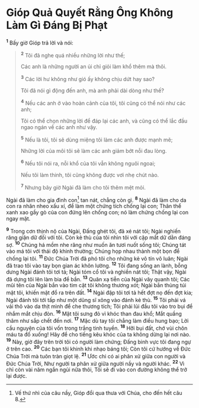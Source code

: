 # Gióp Quả Quyết Rằng Ông Không Làm Gì Ðáng Bị Phạt
<sup><b>1</b></sup> Bấy giờ Gióp trả lời và nói:


> <sup><b>2</b></sup> Tôi đã nghe quá nhiều những lời như thế;
> 
> Các anh là những người an ủi chỉ giỏi làm khổ thêm mà thôi.
> 
> <sup><b>3</b></sup> Các lời hư không như gió ấy không chịu dứt hay sao?
> 
> Tôi đã nói gì động đến anh, mà anh phải dài dòng như thế?
> 
> <sup><b>4</b></sup> Nếu các anh ở vào hoàn cảnh của tôi, tôi cũng có thể nói như các anh;
> 
> Tôi có thể chọn những lời để đáp lại các anh, và cũng có thể lắc đầu ngao ngán về các anh như vậy.
> 
> <sup><b>5</b></sup> Nếu là tôi, tôi sẽ dùng miệng tôi làm các anh được mạnh mẽ;
> 
> Những lời của môi tôi sẽ làm các anh giảm bớt nỗi đau lòng.
> 
> <sup><b>6</b></sup> Nếu tôi nói ra, nỗi khổ của tôi vẫn không nguôi ngoai;
> 
> Nếu tôi làm thinh, tôi cũng không được vơi nhẹ chút nào.
> 
> <sup><b>7</b></sup> Nhưng bây giờ Ngài đã làm cho tôi thêm mệt mỏi.
>

Ngài đã làm cho gia đình con[^1] tan nát, chẳng còn gì. <sup><b>8</b></sup> Ngài đã làm cho da con ra nhăn nheo xấu xí, để làm một chứng tích chống lại con; Thân thể xanh xao gầy gò của con đứng lên chống con; nó làm chứng chống lại con ngay mặt.

<sup><b>9</b></sup> Trong cơn thịnh nộ của Ngài, Ðấng ghét tôi, đã xé nát tôi; Ngài nghiến răng giận dữ đối với tôi. Còn kẻ thù của tôi nhìn tôi với cặp mắt dữ dằn đáng sợ. <sup><b>10</b></sup> Chúng há mồm nhe răng như muốn ăn tươi nuốt sống tôi; Chúng tát vào má tôi với thái độ khinh thường; Chúng họp nhau thành một bọn để chống lại tôi. <sup><b>11</b></sup> Ðức Chúa Trời đã phó tôi cho những kẻ vô tín vô luân; Ngài đã trao tôi vào tay bọn gian ác khôn lường. <sup><b>12</b></sup> Tôi đang sống an lành, bỗng dưng Ngài đánh tôi tơi tả; Ngài tóm cổ tôi và nghiền nát tôi; Thật vậy, Ngài đã dựng tôi lên làm bia để bắn. <sup><b>13</b></sup> Quân xạ tiễn của Ngài vây quanh tôi; Các mũi tên của Ngài bắn vào tim cật tôi không thương xót; Ngài bắn thủng túi mật tôi, khiến mật đổ ra trên đất. <sup><b>14</b></sup> Ngài đập tôi tơi tả hết đợt nọ đến đợt kia; Ngài đánh tôi tới tấp như một dũng sĩ xông vào đánh kẻ thù. <sup><b>15</b></sup> Tôi phải vá vải thô vào da thịt mình để che thương tích; Tôi phải lủi đầu tôi vào tro bụi để nhắm mắt chịu đòn. <sup><b>16</b></sup> Mặt tôi sưng đỏ vì khóc than đau khổ; Mắt quầng thâm như sắp chết đến nơi. <sup><b>17</b></sup> Mặc dù tay tôi chẳng làm điều hung bạo; Lời cầu nguyện của tôi vốn trong trắng tinh tuyền. <sup><b>18</b></sup> Hỡi bụi đất, chớ vùi chôn máu ta đổ xuống! Hãy để cho tiếng kêu khóc của ta không dừng lại nơi nào. <sup><b>19</b></sup> Này, giờ đây trên trời tôi có người làm chứng; Ðấng binh vực tôi đang ngự ở trên cao. <sup><b>20</b></sup> Các bạn tôi khinh khi nhạo báng tôi; Còn tôi cứ hướng về Ðức Chúa Trời mà tuôn tràn giọt lệ. <sup><b>21</b></sup> Ước chi có ai phân xử giữa con người và Ðức Chúa Trời, Như người ta phân xử giữa người nầy và người khác. <sup><b>22</b></sup> Vì chỉ còn vài năm ngắn ngủi nữa thôi, Tôi sẽ đi vào con đường không thể trở lại được.

[^1]: Vế thứ nhì của câu nầy, Gióp đổi qua thưa với Chúa, cho đến hết câu 8.
